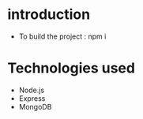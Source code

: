 # introduction
- To build the project : npm i


# Technologies used
- Node.js
- Express
- MongoDB


